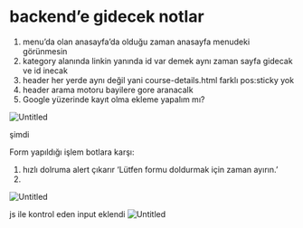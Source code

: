 # backend’e gidecek notlar

1. menu’da olan anasayfa’da olduğu zaman anasayfa menudeki görünmesin
2. kategory alanında linkin yanında id var demek aynı zaman sayfa gidecak ve id inecak
3. header her yerde aynı değil yani course-details.html farklı pos:sticky yok
4. header arama motoru bayilere gore aranacalk 
5. Google yüzerinde kayıt olma ekleme yapalım mı?

![Untitled](https://prod-files-secure.s3.us-west-2.amazonaws.com/fa640772-502b-47b8-9a0b-f1d759afb423/dee85ffc-8931-4267-a2b4-27253e8b6cac/Untitled.png)

şimdi 

Form yapıldığı işlem botlara karşı:

1. hızlı dolruma alert çıkarır ‘Lütfen formu doldurmak için zaman ayırın.’
2. 

![Untitled](https://prod-files-secure.s3.us-west-2.amazonaws.com/fa640772-502b-47b8-9a0b-f1d759afb423/7e9dbeeb-666b-4d5c-aa5b-f115673d7da9/Untitled.png)

js ile kontrol eden input eklendi
![Untitled](https://prod-files-secure.s3.us-west-2.amazonaws.com/fa640772-502b-47b8-9a0b-f1d759afb423/9f931448-5125-4ed5-9de4-69faee6dc55b/Untitled.png)

